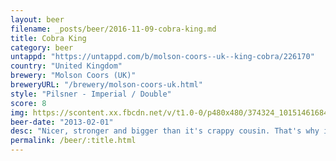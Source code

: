 ```yaml
---
layout: beer
filename: _posts/beer/2016-11-09-cobra-king.md
title: Cobra King
category: beer
untappd: "https://untappd.com/b/molson-coors--uk--king-cobra/226170"
country: "United Kingdom"
brewery: "Molson Coors (UK)"
breweryURL: "/brewery/molson-coors-uk.html"
style: "Pilsner - Imperial / Double"
score: 8
img: https://scontent.xx.fbcdn.net/v/t1.0-0/p480x480/374324_10151461684623745_844347532_n.jpg?_nc_cat=0&oh=f02780611f867d669f11a9694ce5e1cd&oe=5BBE3934
beer-date: "2013-02-01"
desc: "Nicer, stronger and bigger than it's crappy cousin. That's why it's the king"
permalink: /beer/:title.html
---
```

